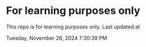 # For learning purposes only
This repo is for learning purposes only.
Last updated at

Tuesday, November 26, 2024 7:30:39 PM

